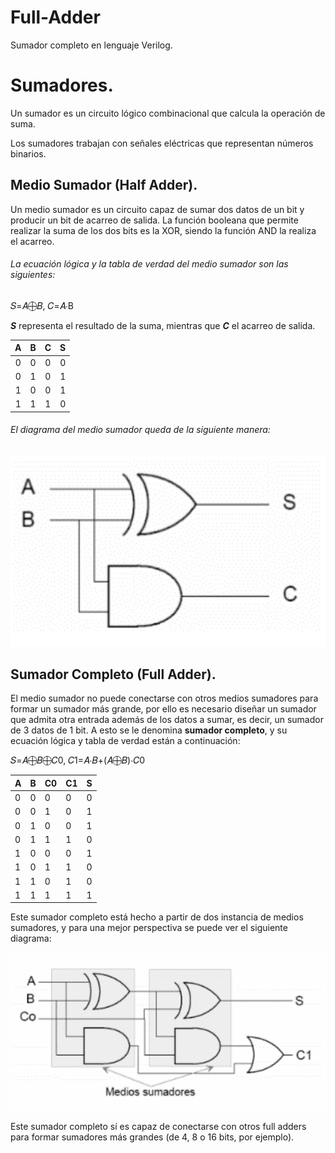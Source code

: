 # Full-Adder
Sumador completo en lenguaje Verilog.

# Sumadores. 

Un sumador es un circuito lógico combinacional que calcula la operación de suma. 

Los sumadores trabajan con señales eléctricas que representan números binarios. 


## Medio Sumador (Half Adder).

Un medio sumador es un circuito capaz de sumar dos datos de un bit y producir un bit de acarreo de salida. La función booleana que permite realizar la suma de los dos bits es la XOR, siendo la función AND la realiza el acarreo. 

###### La ecuación lógica y la tabla de verdad del medio sumador son las siguientes: 

𝑆=𝐴⨁𝐵, 𝐶=𝐴∙B

***S*** representa el resultado de la suma, mientras que ***C*** el acarreo de salida. 

|  A   |  B   |  C   |  S   |
| :--: | :--: | :--: | :--: |
|  0   |  0   |  0   |  0   |
|  0   |  1   |  0   |  1   |
|  1   |  0   |  0   |  1   |
|  1   |  1   |  1   |  0   |

###### El diagrama del medio sumador queda de la siguiente manera: 
![diagrama medio sumador](https://raw.githubusercontent.com/Ismael-Avila1/Full-Adder/main/halfAdder-Diagram.png)


## Sumador Completo (Full Adder).

El medio sumador no puede conectarse con otros medios sumadores para formar un sumador más grande, por ello es necesario diseñar un sumador que admita otra entrada además de los datos a sumar, es decir, un sumador de 3 datos de 1 bit. A esto se le denomina **sumador completo**, y su ecuación lógica y tabla de verdad están a continuación:

𝑆=𝐴⨁𝐵⨁𝐶0, 𝐶1=𝐴⋅𝐵+(𝐴⨁𝐵)⋅𝐶0

| A    | B    | C0   | C1   | S    |
| ---- | ---- | ---- | ---- | ---- |
| 0    | 0    | 0    | 0    | 0    |
| 0    | 0    | 1    | 0    | 1    |
| 0    | 1    | 0    | 0    | 1    |
| 0    | 1    | 1    | 1    | 0    |
| 1    | 0    | 0    | 0    | 1    |
| 1    | 0    | 1    | 1    | 0    |
| 1    | 1    | 0    | 1    | 0    |
| 1    | 1    | 1    | 1    | 1    |

Este sumador completo está hecho a partir de dos instancia de medios sumadores, y para una mejor perspectiva se puede ver el siguiente diagrama:

![diagrama medio sumador](https://raw.githubusercontent.com/Ismael-Avila1/Full-Adder/main/fullAdder-Diagram.png)


Este sumador completo sí es capaz de conectarse con otros full adders para formar sumadores más grandes (de 4, 8 o 16 bits, por ejemplo). 

